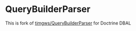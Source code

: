 # QueryBuilderParser

This is fork of [timgws/QueryBuilderParser](https://github.com/timgws/QueryBuilderParser) for Doctrine DBAL
